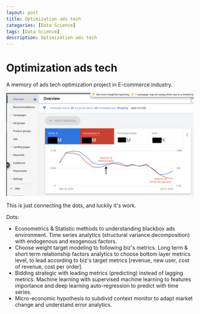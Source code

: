```yaml
---
layout: post
title: Optimization ads tech
categories: [Data Science]
tags: [Data Science]
description: Optimization ads tech
---
```


# Optimization ads tech

A memory of ads tech optimization project in E-commerce industry.

![Google ads](/pictures/Ads_tech_optimize.png)

This is just connecting the dots, and luckily it's work.

Dots:
- Econometrics & Statistic methods to understanding blackbox ads environment. Time series analytics (structural variance decomposition) with endogenous and exogenous factors.
- Choose weight target modeling to following biz's metrics. Long term & short term relationship factors analytics to choose bottom layer metrics level, to lead according to biz's target metrics [revenue, new user, cost of revenue, cost per order].
- Bidding strategic with leading metrics (predicting) instead of lagging metrics. Machine learning with supervised machine learning to features importance and deep learning auto-regression to predict with time series.
- Micro-economic hypothesis to subdivid context monitor to adapt market change and understand error analytics.


